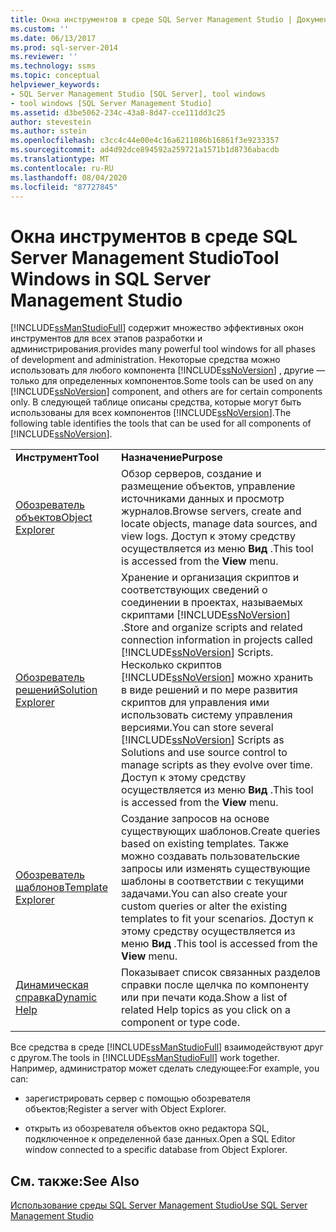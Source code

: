 ```yaml
---
title: Окна инструментов в среде SQL Server Management Studio | Документация Майкрософт
ms.custom: ''
ms.date: 06/13/2017
ms.prod: sql-server-2014
ms.reviewer: ''
ms.technology: ssms
ms.topic: conceptual
helpviewer_keywords:
- SQL Server Management Studio [SQL Server], tool windows
- tool windows [SQL Server Management Studio]
ms.assetid: d3be5062-234c-43a8-8d47-cce111dd3c25
author: stevestein
ms.author: sstein
ms.openlocfilehash: c3cc4c44e00e4c16a6211086b16861f3e9233357
ms.sourcegitcommit: ad4d92dce894592a259721a1571b1d8736abacdb
ms.translationtype: MT
ms.contentlocale: ru-RU
ms.lasthandoff: 08/04/2020
ms.locfileid: "87727845"
---
```

# <a name="tool-windows-in-sql-server-management-studio"></a><span data-ttu-id="b1cd3-102">Окна инструментов в среде SQL Server Management Studio</span><span class="sxs-lookup"><span data-stu-id="b1cd3-102">Tool Windows in SQL Server Management Studio</span></span>
  [!INCLUDE[ssManStudioFull](../includes/ssmanstudiofull-md.md)] <span data-ttu-id="b1cd3-103">содержит множество эффективных окон инструментов для всех этапов разработки и администрирования.</span><span class="sxs-lookup"><span data-stu-id="b1cd3-103">provides many powerful tool windows for all phases of development and administration.</span></span> <span data-ttu-id="b1cd3-104">Некоторые средства можно использовать для любого компонента [!INCLUDE[ssNoVersion](../includes/ssnoversion-md.md)] , другие — только для определенных компонентов.</span><span class="sxs-lookup"><span data-stu-id="b1cd3-104">Some tools can be used on any [!INCLUDE[ssNoVersion](../includes/ssnoversion-md.md)] component, and others are for certain components only.</span></span> <span data-ttu-id="b1cd3-105">В следующей таблице описаны средства, которые могут быть использованы для всех компонентов [!INCLUDE[ssNoVersion](../includes/ssnoversion-md.md)].</span><span class="sxs-lookup"><span data-stu-id="b1cd3-105">The following table identifies the tools that can be used for all components of [!INCLUDE[ssNoVersion](../includes/ssnoversion-md.md)].</span></span>  
  
|||  
|-|-|  
|<span data-ttu-id="b1cd3-106">**Инструмент**</span><span class="sxs-lookup"><span data-stu-id="b1cd3-106">**Tool**</span></span>|<span data-ttu-id="b1cd3-107">**Назначение**</span><span class="sxs-lookup"><span data-stu-id="b1cd3-107">**Purpose**</span></span>|  
|[<span data-ttu-id="b1cd3-108">Обозреватель объектов</span><span class="sxs-lookup"><span data-stu-id="b1cd3-108">Object Explorer</span></span>](object/object-explorer.md)|<span data-ttu-id="b1cd3-109">Обзор серверов, создание и размещение объектов, управление источниками данных и просмотр журналов.</span><span class="sxs-lookup"><span data-stu-id="b1cd3-109">Browse servers, create and locate objects, manage data sources, and view logs.</span></span> <span data-ttu-id="b1cd3-110">Доступ к этому средству осуществляется из меню **Вид** .</span><span class="sxs-lookup"><span data-stu-id="b1cd3-110">This tool is accessed from the **View** menu.</span></span>|  
|[<span data-ttu-id="b1cd3-111">Обозреватель решений</span><span class="sxs-lookup"><span data-stu-id="b1cd3-111">Solution Explorer</span></span>](solution/solution-explorer.md)|<span data-ttu-id="b1cd3-112">Хранение и организация скриптов и соответствующих сведений о соединении в проектах, называемых скриптами [!INCLUDE[ssNoVersion](../includes/ssnoversion-md.md)] .</span><span class="sxs-lookup"><span data-stu-id="b1cd3-112">Store and organize scripts and related connection information in projects called [!INCLUDE[ssNoVersion](../includes/ssnoversion-md.md)] Scripts.</span></span> <span data-ttu-id="b1cd3-113">Несколько скриптов [!INCLUDE[ssNoVersion](../includes/ssnoversion-md.md)] можно хранить в виде решений и по мере развития скриптов для управления ими использовать систему управления версиями.</span><span class="sxs-lookup"><span data-stu-id="b1cd3-113">You can store several [!INCLUDE[ssNoVersion](../includes/ssnoversion-md.md)] Scripts as Solutions and use source control to manage scripts as they evolve over time.</span></span> <span data-ttu-id="b1cd3-114">Доступ к этому средству осуществляется из меню **Вид** .</span><span class="sxs-lookup"><span data-stu-id="b1cd3-114">This tool is accessed from the **View** menu.</span></span>|  
|[<span data-ttu-id="b1cd3-115">Обозреватель шаблонов</span><span class="sxs-lookup"><span data-stu-id="b1cd3-115">Template Explorer</span></span>](template/template-explorer.md)|<span data-ttu-id="b1cd3-116">Создание запросов на основе существующих шаблонов.</span><span class="sxs-lookup"><span data-stu-id="b1cd3-116">Create queries based on existing templates.</span></span> <span data-ttu-id="b1cd3-117">Также можно создавать пользовательские запросы или изменять существующие шаблоны в соответствии с текущими задачами.</span><span class="sxs-lookup"><span data-stu-id="b1cd3-117">You can also create your custom queries or alter the existing templates to fit your scenarios.</span></span> <span data-ttu-id="b1cd3-118">Доступ к этому средству осуществляется из меню **Вид** .</span><span class="sxs-lookup"><span data-stu-id="b1cd3-118">This tool is accessed from the **View** menu.</span></span>|  
|[<span data-ttu-id="b1cd3-119">Динамическая справка</span><span class="sxs-lookup"><span data-stu-id="b1cd3-119">Dynamic Help</span></span>](sql-server-management-studio-ssms.md)|<span data-ttu-id="b1cd3-120">Показывает список связанных разделов справки после щелчка по компоненту или при печати кода.</span><span class="sxs-lookup"><span data-stu-id="b1cd3-120">Show a list of related Help topics as you click on a component or type code.</span></span>|  
  
 <span data-ttu-id="b1cd3-121">Все средства в среде [!INCLUDE[ssManStudioFull](../includes/ssmanstudiofull-md.md)] взаимодействуют друг с другом.</span><span class="sxs-lookup"><span data-stu-id="b1cd3-121">The tools in [!INCLUDE[ssManStudioFull](../includes/ssmanstudiofull-md.md)] work together.</span></span> <span data-ttu-id="b1cd3-122">Например, администратор может сделать следующее:</span><span class="sxs-lookup"><span data-stu-id="b1cd3-122">For example, you can:</span></span>  
  
-   <span data-ttu-id="b1cd3-123">зарегистрировать сервер с помощью обозревателя объектов;</span><span class="sxs-lookup"><span data-stu-id="b1cd3-123">Register a server with Object Explorer.</span></span>  
  
-   <span data-ttu-id="b1cd3-124">открыть из обозревателя объектов окно редактора SQL, подключенное к определенной базе данных.</span><span class="sxs-lookup"><span data-stu-id="b1cd3-124">Open a SQL Editor window connected to a specific database from Object Explorer.</span></span>  
  
## <a name="see-also"></a><span data-ttu-id="b1cd3-125">См. также:</span><span class="sxs-lookup"><span data-stu-id="b1cd3-125">See Also</span></span>  
 [<span data-ttu-id="b1cd3-126">Использование среды SQL Server Management Studio</span><span class="sxs-lookup"><span data-stu-id="b1cd3-126">Use SQL Server Management Studio</span></span>](../database-engine/use-sql-server-management-studio.md)  
  
  
